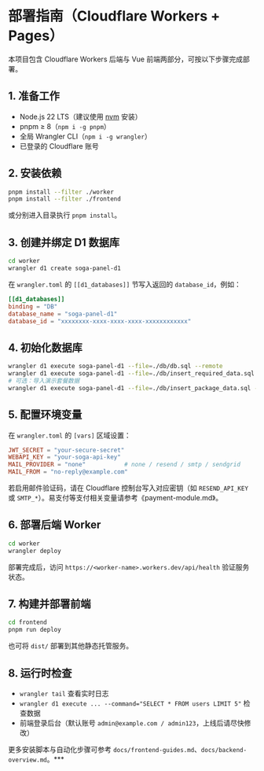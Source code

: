 # 部署指南（Cloudflare Workers + Pages）

本项目包含 Cloudflare Workers 后端与 Vue 前端两部分，可按以下步骤完成部署。

## 1. 准备工作

- Node.js 22 LTS（建议使用 [nvm](https://github.com/nvm-sh/nvm) 安装）  
- pnpm ≥ 8（`npm i -g pnpm`）  
- 全局 Wrangler CLI（`npm i -g wrangler`）  
- 已登录的 Cloudflare 账号

## 2. 安装依赖

```bash
pnpm install --filter ./worker
pnpm install --filter ./frontend
```

或分别进入目录执行 `pnpm install`。

## 3. 创建并绑定 D1 数据库

```bash
cd worker
wrangler d1 create soga-panel-d1
```

在 `wrangler.toml` 的 `[[d1_databases]]` 节写入返回的 `database_id`，例如：

```toml
[[d1_databases]]
binding = "DB"
database_name = "soga-panel-d1"
database_id = "xxxxxxxx-xxxx-xxxx-xxxx-xxxxxxxxxxxx"
```

## 4. 初始化数据库

```bash
wrangler d1 execute soga-panel-d1 --file=./db/db.sql --remote
wrangler d1 execute soga-panel-d1 --file=./db/insert_required_data.sql --remote
# 可选：导入演示套餐数据
wrangler d1 execute soga-panel-d1 --file=./db/insert_package_data.sql --remote
```

## 5. 配置环境变量

在 `wrangler.toml` 的 `[vars]` 区域设置：

```toml
JWT_SECRET = "your-secure-secret"
WEBAPI_KEY = "your-soga-api-key"
MAIL_PROVIDER = "none"           # none / resend / smtp / sendgrid
MAIL_FROM = "no-reply@example.com"
```

若启用邮件验证码，请在 Cloudflare 控制台写入对应密钥（如 `RESEND_API_KEY` 或 `SMTP_*`）。易支付等支付相关变量请参考《payment-module.md》。

## 6. 部署后端 Worker

```bash
cd worker
wrangler deploy
```

部署完成后，访问 `https://<worker-name>.workers.dev/api/health` 验证服务状态。

## 7. 构建并部署前端

```bash
cd frontend
pnpm run deploy
```

也可将 `dist/` 部署到其他静态托管服务。

## 8. 运行时检查

- `wrangler tail` 查看实时日志  
- `wrangler d1 execute ... --command="SELECT * FROM users LIMIT 5"` 检查数据  
- 前端登录后台（默认账号 `admin@example.com / admin123`，上线后请尽快修改）  

更多安装脚本与自动化步骤可参考 `docs/frontend-guides.md`、`docs/backend-overview.md`。***
